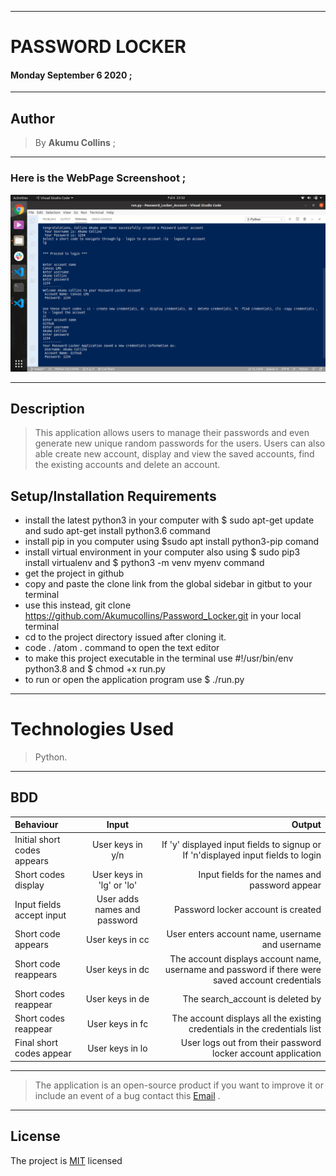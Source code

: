 ***

# PASSWORD LOCKER

#### **Monday September 6 2020** ;

***

## Author
> By **Akumu Collins** ;

***

### Here is the **WebPage Screenshoot** ;

![alt text](img/Screen_shot.png)

---

## Description
> This application  allows users to  manage their passwords and even generate new unique random passwords for the users. Users can also able create new account, display and view the saved accounts, find the existing accounts and delete an account.

## Setup/Installation Requirements
* install the latest python3 in your computer with $ sudo apt-get update and sudo apt-get install python3.6 command
* install pip in you computer using $sudo apt install python3-pip comand
* install virtual environment in your computer also using $ sudo pip3 install virtualenv and $ python3 -m venv myenv command
* get the project in github
* copy and  paste the clone link from the global sidebar in gitbut to your terminal
* use this instead, git clone https://github.com/Akumucollins/Password_Locker.git in your local terminal
* cd to the project directory issued after cloning it.
* code . /atom . command  to open the text editor
* to make this project executable in the terminal use  #!/usr/bin/env python3.8 and $ chmod +x run.py
* to run or open the application program use $ ./run.py

---

# Technologies Used

> Python.

***

## BDD
| Behaviour            | Input          | Output        |
| :---                 |     :---:      |          ---: |
| Initial short codes appears  |  User keys in y/n  |   If 'y' displayed input fields to signup or If  'n'displayed  input fields to login   |
| Short codes display  |  User keys in 'lg' or 'lo'  |   Input fields for the names and password appear    |
| Input fields accept input| User adds names and password  | Password locker account is created     |
| Short code appears    |    User keys in cc     |  User enters account name, username and username   |
| Short code reappears    |    User keys in dc     |  The account displays account name, username and password if there were saved account credentials   |
| Short codes reappear   |    User keys in de  |   The search_account is deleted by   |
|  Short codes reappear |  User keys in fc    | The account displays all the existing credentials in the credentials list    |
| Final short codes appear   |     User keys in lo |  User logs out from their password locker account application   |

---

>The application is an open-source product if you  want to improve it or include an event of a bug  contact this
> [Email](akumucollins001@gmail.com) .

***

## License
The project is [MIT](LICENSE) licensed 